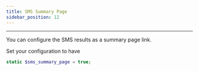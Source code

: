 ```yaml
---
title: SMS Summary Page
sidebar_position: 12
---
```


---

You can configure the SMS results as a summary page link.

Set your configuration to have

```php
static $sms_summary_page = true;
```
